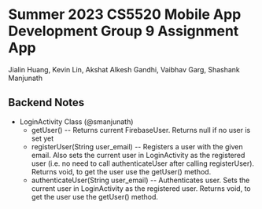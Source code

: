 # Summer 2023 CS5520 Mobile App Development Group 9 Assignment App

Jialin Huang, Kevin Lin, Akshat Alkesh Gandhi, Vaibhav Garg, Shashank Manjunath

## Backend Notes

- LoginActivity Class (@smanjunath)
  - getUser() -- Returns current FirebaseUser. Returns null if no user is set
    yet
  - registerUser(String user_email) -- Registers a user with the given email.
    Also sets the current user in LoginActivity as the registered user (i.e.
    no need to call authenticateUser after calling registerUser). Returns void,
    to get the user use the getUser() method.
  - authenticateUser(String user_email) -- Authenticates user. Sets the current
    user in LoginActivity as the registered user. Returns void, to get the user
    use the getUser() method.
